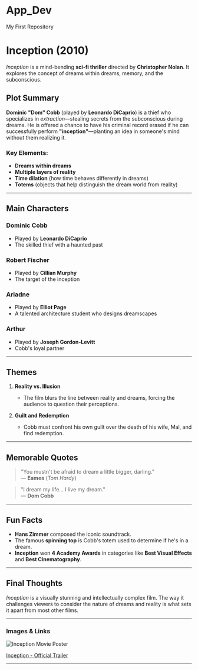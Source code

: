 # App_Dev
My First Repository
# Inception (2010)

*Inception* is a mind-bending **sci-fi thriller** directed by **Christopher Nolan**. It explores the concept of dreams within dreams, memory, and the subconscious.

## Plot Summary

**Dominic "Dom" Cobb** (played by **Leonardo DiCaprio**) is a thief who specializes in *extraction*—stealing secrets from the subconscious during dreams. He is offered a chance to have his criminal record erased if he can successfully perform **"inception"**—planting an idea in someone's mind without them realizing it.

### Key Elements:

- **Dreams within dreams**
- **Multiple layers of reality**
- **Time dilation** (how time behaves differently in dreams)
- **Totems** (objects that help distinguish the dream world from reality)

---

## Main Characters

### **Dominic Cobb**
- Played by **Leonardo DiCaprio**
- The skilled thief with a haunted past

### **Robert Fischer**
- Played by **Cillian Murphy**
- The target of the inception

### **Ariadne**
- Played by **Elliot Page**
- A talented architecture student who designs dreamscapes

### **Arthur**
- Played by **Joseph Gordon-Levitt**
- Cobb's loyal partner

---

## Themes

1. **Reality vs. Illusion**
   - The film blurs the line between reality and dreams, forcing the audience to question their perceptions.
   
2. **Guilt and Redemption**
   - Cobb must confront his own guilt over the death of his wife, Mal, and find redemption.

---

## Memorable Quotes

> "You mustn't be afraid to dream a little bigger, darling."  
> — **Eames** (*Tom Hardy*)

> "I dream my life... I live my dream."  
> — **Dom Cobb**

---

## Fun Facts

- **Hans Zimmer** composed the iconic soundtrack.  
- The famous **spinning top** is Cobb's totem used to determine if he's in a dream.
- **Inception** won **4 Academy Awards** in categories like **Best Visual Effects** and **Best Cinematography**.

---

## Final Thoughts

*Inception* is a visually stunning and intellectually complex film. The way it challenges viewers to consider the nature of dreams and reality is what sets it apart from most other films.

---

### Images & Links

![Inception Movie Poster](https://m.media-amazon.com/images/I/51bYwbLX4+L._AC_.jpg)

[Inception - Official Trailer](https://www.youtube.com/watch?v=YoHD9XEInc0)

---
